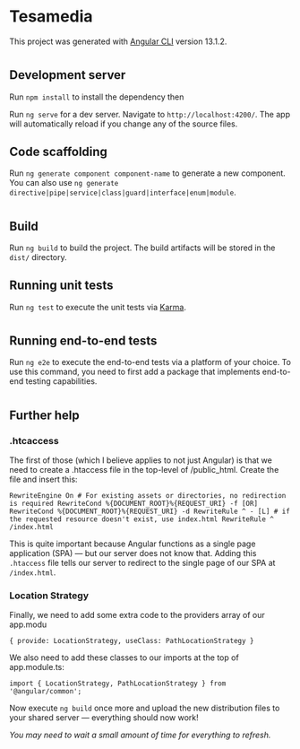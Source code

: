 # Tesamedia

This project was generated with [Angular CLI](https://github.com/angular/angular-cli) version 13.1.2.

#

## Development server

Run `npm install` to install the dependency then

Run `ng serve` for a dev server. Navigate to `http://localhost:4200/`. The app will automatically reload if you change any of the source files.

## Code scaffolding

Run `ng generate component component-name` to generate a new component. You can also use `ng generate directive|pipe|service|class|guard|interface|enum|module`.

#

## Build

Run `ng build` to build the project. The build artifacts will be stored in the `dist/` directory.

## Running unit tests

Run `ng test` to execute the unit tests via [Karma](https://karma-runner.github.io).

#

## Running end-to-end tests

Run `ng e2e` to execute the end-to-end tests via a platform of your choice. To use this command, you need to first add a package that implements end-to-end testing capabilities.

#
## Further help

### .htcaccess

The first of those (which I believe applies to not just Angular) is that we need to create a .htaccess file in the top-level of /public_html. Create the file and insert this:

`
    RewriteEngine On
    # For existing assets or directories, no redirection is required
    RewriteCond %{DOCUMENT_ROOT}%{REQUEST_URI} -f [OR]
    RewriteCond %{DOCUMENT_ROOT}%{REQUEST_URI} -d
    RewriteRule ^ - [L]
    # if the requested resource doesn't exist, use index.html
    RewriteRule ^ /index.html
`

This is quite important because Angular functions as a single page application (SPA) — but our server does not know that. Adding this `.htaccess` file tells our server to redirect to the single page of our SPA at `/index.html`.

### Location Strategy

Finally, we need to add some extra code to the providers array of our app.modu


`{ provide: LocationStrategy, useClass: PathLocationStrategy }`


We also need to add these classes to our imports at the top of app.module.ts:


`import { LocationStrategy, PathLocationStrategy } from '@angular/common';`


Now execute `ng build` once more and upload the new distribution files to your shared server — everything should now work!

*You may need to wait a small amount of time for everything to refresh.*

